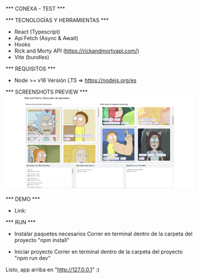 *** CONEXA - TEST ***

*** TECNOLOGÍAS Y HERRAMIENTAS ***
- React (Typescript)
- Api Fetch (Async & Await)
- Hooks
- Rick and Morty API (https://rickandmortyapi.com/)
- Vite (bundles)

*** REQUISITOS ***
- Node >= v16
Versión LTS => https://nodejs.org/es

*** SCREENSHOTS PREVIEW ***
![Demo image](https://github.com/FredonRa/conexa-test/blob/master/src/assets/screenshot.png)

*** DEMO ***
- Link:

*** RUN ***
- Instalar paquetes necesarios
Correr en terminal dentro de la carpeta del proyecto "npm install"

- Iniciar proyecto
Correr en terminal dentro de la carpeta del proyecto "npm run dev"

Listo, app arriba en "http://127.0.0.1" :)